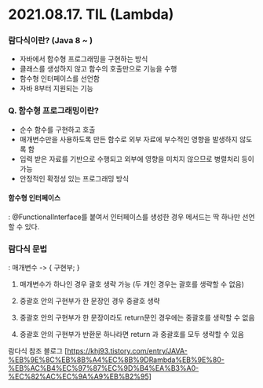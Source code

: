 # 2021.08.17. TIL (Lambda)

### 람다식이란? (Java 8 ~ )

- 자바에서 함수형 프로그래밍을 구현하는 방식
- 클래스를 생성하지 않고 함수의 호출만으로 기능을 수행
- 함수형 인터페이스를 선언함
- 자바 8부터 지원되는 기능


### Q. 함수형 프로그래밍이란?
- 순수 함수를 구현하고 호출
- 매개변수만을 사용하도록 만든 함수로 외부 자료에 부수적인 영향을 발생하지 않도록 함
- 입력 받은 자료를 기반으로 수행되고 외부에 영향을 미치지 않으므로 병렬처리 등이 가능
- 안정적인 확정성 있는 프로그래밍 방식


#### 함수형 인터페이스
: @FunctionalInterface를 붙여서 인터페이스를 생성한 경우 메서드는 딱 하나만 선언할 수 있다.


### 람다식 문법
: 매개변수 -> { 구현부; }

1. 매개변수가 하나인 경우 괄호 생략 가능
(두 개인 경우는 괄호를 생략할 수 없음)

2. 중괄호 안의 구현부가 한 문장인 경우 중괄호 생략

3. 중괄호 안의 구현부가 한 문장이라도 return문인 경우에는 중괄호를 생략할 수 없음

4. 중괄호 안의 구현부가 반환문 하나라면 return 과 중괄호를 모두 생략할 수 있음


람다식 참조 블로그 [https://khj93.tistory.com/entry/JAVA-%EB%9E%8C%EB%8B%A4%EC%8B%9DRambda%EB%9E%80-%EB%AC%B4%EC%97%87%EC%9D%B4%EA%B3%A0-%EC%82%AC%EC%9A%A9%EB%B2%95]


